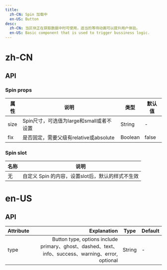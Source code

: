 ```yaml
---
title:
  zh-CN: Spin 加载中
  en-US: Button
desc:
  zh-CN: 当区块正在获取数据中时可使用，适当的等待动画可以提升用户体验。
  en-US: Basic component that is used to trigger bussiness logic.
---
```



# zh-CN

## API

### Spin props


| 属性 |说明 |类型 |默认值 |
| --- |--- |--- |--- |
| size |Spin尺寸，可选值为large和small或者不设置 |String |- |
| fix |是否固定，需要父级有relative或absolute |Boolean |false |


### Spin slot

| 名称 |说明 |
| --- |--- |
| 无 |自定义 Spin 的内容，设置slot后，默认的样式不生效 |


# en-US

## API
| Attribute        | Explanation    |  Type  | Default|
| --------   | -----:   | ---- | ---- |
| type        | Button type, options include primary、ghost、dashed、text、info、success、warning、error, optional      |   String   | -|
